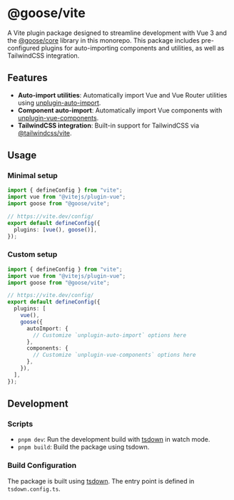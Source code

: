 # @goose/vite

A Vite plugin package designed to streamline development with Vue 3 and the [@goose/core](../core/README.md) library in this monorepo. This package includes pre-configured plugins for auto-importing components and utilities, as well as TailwindCSS integration.

## Features

- **Auto-import utilities**: Automatically import Vue and Vue Router utilities using [unplugin-auto-import](https://github.com/unplugin/unplugin-auto-import).
- **Component auto-import**: Automatically import Vue components with [unplugin-vue-components](https://github.com/unplugin/unplugin-vue-components).
- **TailwindCSS integration**: Built-in support for TailwindCSS via [@tailwindcss/vite](https://tailwindcss.com/).

## Usage

### Minimal setup

```ts
import { defineConfig } from "vite";
import vue from "@vitejs/plugin-vue";
import goose from "@goose/vite";

// https://vite.dev/config/
export default defineConfig({
  plugins: [vue(), goose()],
});
```

### Custom setup

```ts
import { defineConfig } from "vite";
import vue from "@vitejs/plugin-vue";
import goose from "@goose/vite";

// https://vite.dev/config/
export default defineConfig({
  plugins: [
    vue(),
    goose({
      autoImport: {
        // Customize `unplugin-auto-import` options here
      },
      components: {
        // Customize `unplugin-vue-components` options here
      },
    }),
  ],
});
```

## Development

### Scripts

- `pnpm dev`: Run the development build with [tsdown](https://tsdown.dev/) in watch mode.
- `pnpm build`: Build the package using tsdown.

### Build Configuration

The package is built using [tsdown](https://tsdown.dev/). The entry point is defined in `tsdown.config.ts`.
